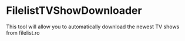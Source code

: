 # FilelistTVShowDownloader

This tool will allow you to automatically download the newest TV shows from filelist.ro

